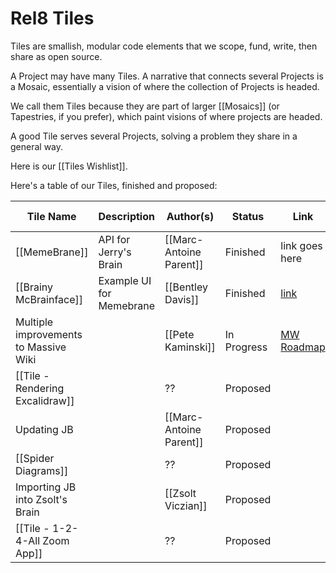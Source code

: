 # Rel8 Tiles
Tiles are smallish, modular code elements that we scope, fund, write, then share as open source. 

A Project may have many Tiles. A narrative that connects several Projects is a Mosaic, essentially a vision of where the collection of Projects is headed. 

We call them Tiles because they are part of larger [[Mosaics]] (or Tapestries, if you prefer), which paint visions of where projects are headed. 

A good Tile serves several Projects, solving a problem they share in a general way. 

Here is our [[Tiles Wishlist]].

Here's a table of our Tiles, finished and proposed:

| Tile Name                             |  Description   | Author(s)               | Status   | Link           | Projects Served |
| ------------------------------------- | --- | ----------------------- | -------- | -------------- | --------------- |
| [[MemeBrane]]                         | API for Jerry's Brain    | [[Marc-Antoine Parent]] | Finished | link goes here | FJB, OGM, Rel8  |
| [[Brainy McBrainface]]                | Example UI for Memebrane | [[Bentley Davis]]       | Finished | [link](https://mcbrain.netlify.app/)  | FJB, OGM, Rel8 |
| Multiple improvements to Massive Wiki |     | [[Pete Kaminski]]       | In Progress | [MW Roadmap](https://developer.massive.wiki/massive_wiki_roadmap)           |                 |
| [[Tile - Rendering Excalidraw]]       |     | ??                      | Proposed |                |                 |
| Updating JB                           |     | [[Marc-Antoine Parent]] | Proposed |                |                 |
| [[Spider Diagrams]]                   |     | ??                      | Proposed |                |                 |
| Importing JB into Zsolt's Brain       |     | [[Zsolt Viczian]]       | Proposed |                |                 |
| [[Tile - 1-2-4-All Zoom App]]         |     | ??                      | Proposed |                |                 |
